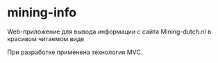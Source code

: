 # mining-info

Web-приложение для вывода информации с сайта Mining-dutch.nl в красивом читаемом виде

При разработке применена технология MVC.
